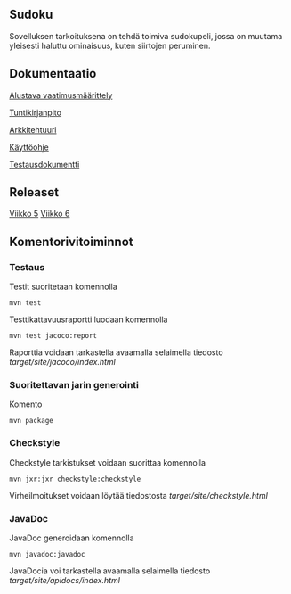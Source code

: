 ## **Sudoku**
Sovelluksen tarkoituksena on tehdä toimiva sudokupeli, jossa on muutama yleisesti haluttu ominaisuus, kuten siirtojen peruminen.

## **Dokumentaatio**
[Alustava vaatimusmäärittely](https://github.com/SamiP7/ot-harjoitustyo/blob/master/dokumentaatio/vaatimusmaarittely.md)

[Tuntikirjanpito](https://github.com/SamiP7/ot-harjoitustyo/blob/master/dokumentaatio/tuntikirjanpito.md)

[Arkkitehtuuri](https://github.com/SamiP7/ot-harjoitustyo/blob/master/dokumentaatio/arkkitehtuuri.md)

[Käyttöohje](https://github.com/SamiP7/ot-harjoitustyo/blob/master/dokumentaatio/kayttoohje.md)

[Testausdokumentti](https://github.com/SamiP7/ot-harjoitustyo/blob/master/dokumentaatio/testaus.md)

## **Releaset**
[Viikko 5](https://github.com/SamiP7/ot-harjoitustyo/releases/tag/Viikko5)
[Viikko 6](https://github.com/SamiP7/ot-harjoitustyo/releases/tag/Viikko6)

## **Komentorivitoiminnot**

### **Testaus**

Testit suoritetaan komennolla

`mvn test`

Testtikattavuusraportti luodaan komennolla

`mvn test jacoco:report`

Raporttia voidaan tarkastella avaamalla selaimella tiedosto *target/site/jacoco/index.html*

### **Suoritettavan jarin generointi**

Komento

`mvn package`

### **Checkstyle**

Checkstyle tarkistukset voidaan suorittaa komennolla

`mvn jxr:jxr checkstyle:checkstyle`

Virheilmoitukset voidaan löytää tiedostosta *target/site/checkstyle.html*

### **JavaDoc**

JavaDoc generoidaan komennolla

`mvn javadoc:javadoc`

JavaDocia voi tarkastella avaamalla selaimella tiedosto *target/site/apidocs/index.html*
